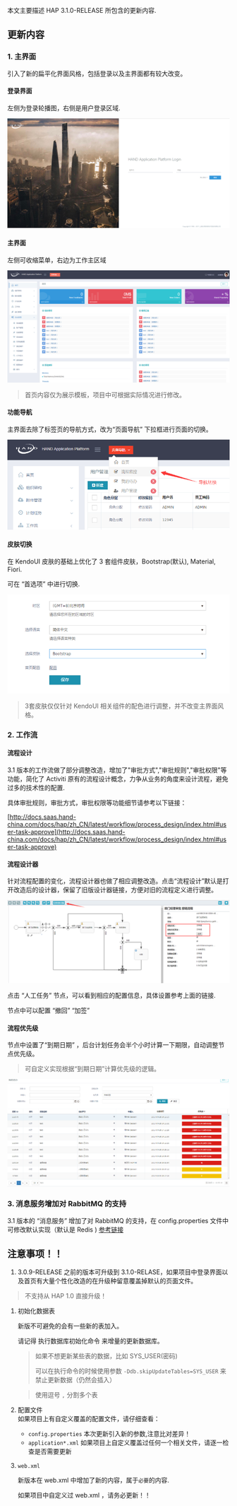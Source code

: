 本文主要描述 HAP 3.1.0-RELEASE  所包含的更新内容.


更新内容
---

### 1. 主界面

引入了新的扁平化界面风格，包括登录以及主界面都有较大改变。

#### 登录界面

左侧为登录轮播图，右侧是用户登录区域.

<img src='/assets/3.1-login.png'/>

#### 主界面

左侧可收缩菜单，右边为工作主区域

<img width='840' src='/assets/3.1-home.png'/>

> 首页内容仅为展示模板，项目中可根据实际情况进行修改。

#### 功能导航

主界面去除了标签页的导航方式，改为“页面导航” 下拉框进行页面的切换。

<img  src='/assets/3.1-nav.png'/>

#### 皮肤切换

在 KendoUI 皮肤的基础上优化了 3 套组件皮肤，Bootstrap(默认), Material, Fiori.

可在 “首选项” 中进行切换.

<img src='/assets/3.1-theme.png'/>

> 3套皮肤仅仅针对 KendoUI 相关组件的配色进行调整，并不改变主界面风格。


### 2. 工作流

#### 流程设计

3.1 版本的工作流做了部分调整改造，增加了"审批方式","审批规则","审批权限"等功能，简化了 Activiti 原有的流程设计概念，力争从业务的角度来设计流程，避免过多的技术性的配置.

具体审批规则，审批方式，审批权限等功能细节请参考以下链接：

[http://docs.saas.hand-china.com/docs/hap/zh_CN/latest/workflow/process_design/index.html#user-task-approve](http://docs.saas.hand-china.com/docs/hap/zh_CN/latest/workflow/process_design/index.html#user-task-approve)


#### 流程设计器

针对流程配置的变化，流程设计器也做了相应调整改造。点击“流程设计”默认是打开改造后的设计器，保留了旧版设计器链接，方便对旧的流程定义进行调整。

<img  src='/assets/3.1-modeler.png'/>

点击 “人工任务” 节点，可以看到相应的配置信息，具体设置参考上面的链接.

节点中可以配置 “撤回” “加签”

#### 流程优先级

节点中设置了“到期日期” ，后台计划任务会半个小时计算一下期限，自动调整节点优先级。
> 可自定义实现根据“到期日期”计算优先级的逻辑。

<img  src='/assets/3.1-wlf-priority.png'/>



### 3. 消息服务增加对 RabbitMQ 的支持    

3.1 版本的 “消息服务” 增加了对 RabbitMQ 的支持，在 config.properties 文件中可修改默认实现（默认是 Redis )
[参考链接](https://rdc.hand-china.com/gitlab/HAP/hap-developer-guide/blob/master/message.md)





注意事项！！
---
1. 3.0.9-RELEASE 之前的版本可升级到 3.1.0-RELASE，如果项目中登录界面以及首页有大量个性化改造的在升级种留意覆盖掉默认的页面文件。
> 不支持从 HAP 1.0 直接升级！

1. 初始化数据表

    新版不可避免的会有一些新的表加入。

    请记得 执行数据库初始化命令 来增量的更新数据库。

    > 如果不想更新某些表的数据，比如 SYS_USER(密码)
    >
    > 可以在执行命令的时候使用参数 `-Ddb.skipUpdateTables=SYS_USER` 来禁止更新数据（仍然会插入）

    > 使用逗号 `,` 分割多个表

1. 配置文件   
    如果项目上有自定义覆盖的配置文件，请仔细查看：
    * `config.properties` 本次更新引入新的参数,注意比对差异！
    * `application*.xml` 如果项目上自定义覆盖过任何一个相关文件，请逐一检查是否需要更新

1. `web.xml`

    新版本在 web.xml 中增加了新的内容，属于`必要`的内容.

    如果项目中自定义过 web.xml ，请务必更新！！

